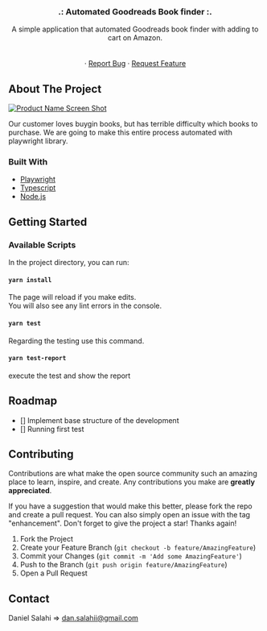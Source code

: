 <div id="top"></div>

<!-- PROJECT LOGO -->
<br />
<div align="center">
   
  <h3 align="center">.: Automated Goodreads Book finder  :.</h3>

  <p align="center">
A simple application that automated Goodreads book finder with adding to cart on Amazon.
     <br />
       <br />
       <br />
    ·
    <a href="https://github.com/dansalahi/automated-goodreads-book-finder/issues">Report Bug</a>
    ·
    <a href="https://github.com/dansalahi/automated-goodreads-book-finder/issues">Request Feature</a>
  </p>
</div>

<!-- ABOUT THE PROJECT -->
## About The Project

[![Product Name Screen Shot][product-screenshot]](https://example.com)

Our customer loves buygin books, but has terrible difficulty which books to purchase. We are going to make this entire process automated with playwright library.


### Built With

* [Playwright](https://playwright.dev/)
* [Typescript](https://www.typescriptlang.org/)
* [Node.js](https://nodejs.org)

<!-- GETTING STARTED -->
## Getting Started

### Available Scripts

In the project directory, you can run:

#### `yarn install`

The page will reload if you make edits.\
You will also see any lint errors in the console.

#### `yarn test`

Regarding the testing use this command.


#### `yarn test-report`

execute the test and show the report

<!-- ROADMAP -->
## Roadmap

- [] Implement base structure of the development
- [] Running first test

<!-- CONTRIBUTING -->
## Contributing

Contributions are what make the open source community such an amazing place to learn, inspire, and create. Any contributions you make are **greatly appreciated**.

If you have a suggestion that would make this better, please fork the repo and create a pull request. You can also simply open an issue with the tag "enhancement".
Don't forget to give the project a star! Thanks again!

1. Fork the Project
2. Create your Feature Branch (`git checkout -b feature/AmazingFeature`)
3. Commit your Changes (`git commit -m 'Add some AmazingFeature'`)
4. Push to the Branch (`git push origin feature/AmazingFeature`)
5. Open a Pull Request

<!-- CONTACT -->
## Contact

Daniel Salahi => dan.salahii@gmail.com


<!-- MARKDOWN LINKS & IMAGES -->
[contributors-shield]: https://img.shields.io/github/contributors/othneildrew/Best-README-Template.svg?style=for-the-badge
[contributors-url]: https://github.com/othneildrew/Best-README-Template/graphs/contributors
[forks-shield]: https://img.shields.io/github/forks/othneildrew/Best-README-Template.svg?style=for-the-badge
[forks-url]: https://github.com/othneildrew/Best-README-Template/network/members
[stars-shield]: https://img.shields.io/github/stars/othneildrew/Best-README-Template.svg?style=for-the-badge
[stars-url]: https://github.com/othneildrew/Best-README-Template/stargazers
[issues-shield]: https://img.shields.io/github/issues/othneildrew/Best-README-Template.svg?style=for-the-badge
[issues-url]: https://github.com/othneildrew/Best-README-Template/issues
[license-shield]: https://img.shields.io/github/license/othneildrew/Best-README-Template.svg?style=for-the-badge
[license-url]: https://github.com/othneildrew/Best-README-Template/blob/master/LICENSE.txt
[linkedin-shield]: https://img.shields.io/badge/-LinkedIn-black.svg?style=for-the-badge&logo=linkedin&colorB=555
[linkedin-url]: https://linkedin.com/in/othneildrew
[product-screenshot]: https://miro.medium.com/max/1400/1*N1k6cmyD9h99w4S-CEaKXw.png